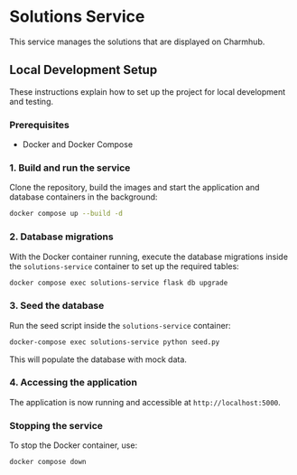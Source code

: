 # Solutions Service

This service manages the solutions that are displayed on Charmhub.

## Local Development Setup

These instructions explain how to set up the project for local development and testing.

### Prerequisites

- Docker and Docker Compose

### 1. Build and run the service

Clone the repository, build the images and start the application and database containers in the background:

```bash
docker compose up --build -d
```

### 2. Database migrations

With the Docker container running, execute the database migrations inside the `solutions-service` container to set up the required tables:

```bash
docker compose exec solutions-service flask db upgrade
```

### 3. Seed the database

Run the seed script inside the `solutions-service` container:

```bash
docker-compose exec solutions-service python seed.py
```

This will populate the database with mock data.

### 4. Accessing the application

The application is now running and accessible at `http://localhost:5000`.


### Stopping the service

To stop the Docker container, use:

```bash
docker compose down
```